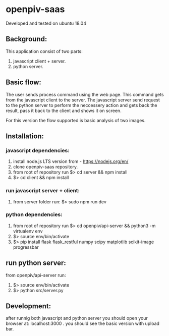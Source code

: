 # openpiv-saas
Developed and tested on ubuntu 18.04

## Background:
This application consist of two parts:
1. javascript client + server.
2. python server.

## Basic flow:
The user sends process command using the web page. This command gets from the javascript client to the server.
The javascript server send request to the python server to perform the neccessery action and gets back the result, pass it back to the client and shows it on screen.

For this version the flow supported is basic analysis of two images.

## Installation:
### javascript dependencies:
1. install node.js LTS version from - https://nodejs.org/en/
2. clone openpiv-saas repository.
3. from root of repository run $> cd server && npm install
4. $> cd client && npm install
### run javascript server + client:
1. from server folder run: $> sudo npm run dev

### python dependencies:
1. from root of repository run $> cd openpiv/api-server && python3 -m virtualenv env
2. $> source env/bin/activate
3. $> pip install flask flask_restful numpy scipy matplotlib scikit-image progressbar
## run python server:
from openpiv/api-server run: 
1. $> source env/bin/activate
2. $> python src/server.py

## Development:
after runnig both javascript and python server you should open your browser at: localhost:3000 .
you should see the basic version with upload bar.
